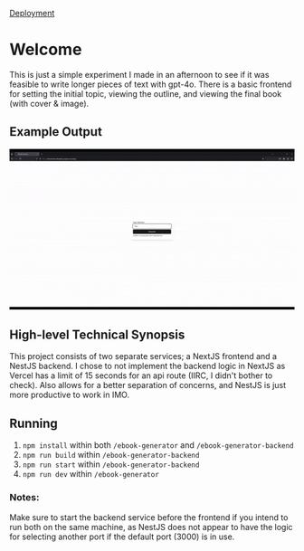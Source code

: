 [Deployment](https://aibookwriter-kkingsbes-projects.vercel.app/)

# Welcome
This is just a simple experiment I made in an afternoon to see if it was feasible to write longer pieces of text with gpt-4o. There is a basic frontend for setting the initial topic, viewing the outline, and viewing the final book (with cover & image).

## Example Output
![image](demo.gif)

## High-level Technical Synopsis
This project consists of two separate services; a NextJS frontend and a NestJS backend. I chose to not implement the backend logic in NextJS as Vercel has a limit of 15 seconds for an api route (IIRC, I didn't bother to check). Also allows for a better separation of concerns, and NestJS is just more productive to work in IMO.

## Running
1. `npm install` within both `/ebook-generator` and `/ebook-generator-backend`
2. `npm run build` within `/ebook-generator-backend`
3. `npm run start` within `/ebook-generator-backend`
4. `npm run dev` within `/ebook-generator`

### Notes:
Make sure to start the backend service before the frontend if you intend to run both on the same machine, as NestJS does not appear to have the logic for selecting another port if the default port (3000) is in use.
